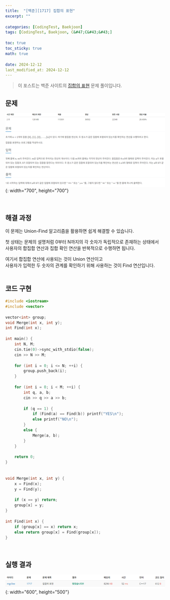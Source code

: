 ```yaml
---
title:  "[백준][1717] 집합의 표현"
excerpt: ""

categories: [CodingTest, Baekjoon]
tags: [CodingTest, Baekjoon, C&#47;C&#43;&#43;]

toc: true
toc_sticky: true
math: true
 
date: 2024-12-12
last_modified_at: 2024-12-12
---
```


> 이 포스트는 백준 사이트의 [집합의 표현](https://www.acmicpc.net/problem/1717) 문제 풀이입니다.  

## 문제

![문제](/assets/img/Boj/집합의표현_문제.png){: width="700", height="700"}  

<br/>

## 해결 과정

이 문제는 Union-Find 알고리즘을 활용하면 쉽게 해결할 수 있습니다.  

첫 상태는 문제의 설명처럼 0부터 N까지의 각 숫자가 독립적으로 존재하는 상태에서  
사용자의 합집합 연산과 집합 확인 연산을 반복적으로 수행하면 됩니다.  

여기서 합집합 연산에 사용되는 것이 Union 연산이고  
사용자가 입력한 두 숫자의 관계를 확인하기 위해 사용하는 것이 Find 연산입니다.  
<br/>

## 코드 구현

```c++
#include <iostream>
#include <vector>

vector<int> group;
void Merge(int x, int y);
int Find(int x);

int main() {
	int N, M;
	cin.tie(0)->sync_with_stdio(false);
	cin >> N >> M;
	
	for (int i = 0; i <= N; ++i) {
		group.push_back(i);
    }
	
	for (int i = 0; i < M; ++i) {
		int q, a, b;
		cin >> q >> a >> b;

		if (q == 1) {
			if (Find(a) == Find(b)) printf("YES\n");
			else printf("NO\n");
		}
		else {
			Merge(a, b);
		}
	}

	return 0;
}


void Merge(int x, int y) {
	x = Find(x);
	y = Find(y);

	if (x == y) return;
	group[x] = y;
}

int Find(int x) {
	if (group[x] == x) return x;
	else return group[x] = Find(group[x]);
}
```

<br/>

## 실행 결과

![결과](/assets/img/Boj/집합의표현_결과.png){: width="600", height="500"}  

<br/>